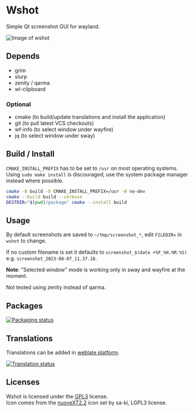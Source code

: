 # Wshot

Simple Qt screenshot GUI for wayland.

![Image of wshot](wshot1.png)

## Depends

* grim
* slurp
* zenity / qarma
* wl-clipboard

### Optional

* cmake (to build/update translations and install the application)
* git (to pull latest VCS checkouts)
* wf-info (to select window under wayfire)
* jq (to select window under sway)

## Build / Install

`CMAKE_INSTALL_PREFIX` has to be set to `/usr` on most operating systems.<br />
Using `sudo make install` is discouraged, use the system package manager
instead where possible.

```bash
cmake -B build -D CMAKE_INSTALL_PREFIX=/usr -W no-dev
cmake --build build --verbose
DESTDIR="$(pwd)/package" cmake --install build
```

## Usage

By default screenshots are saved to `~/tmp/screenshot_*`, edit `FILEDIR=` in `wshot` to change.

If no custom filename is set it defaults to `screenshot_$(date +%F_%H.%M.%S)` e.g. `screenshot_2023-08-07_11.37.18`.

**Note**: "Selected window" mode is working only in sway and wayfire at the moment.

Not tested using zenity instead of qarma.

## Packages

[![Packaging status]](https://repology.org/project/wshot/versions)

## Translations

Translations can be added in [weblate platform](https://translate.lxqt-project.org/projects/qtilities/wshot/).

<a href="https://translate.lxqt-project.org/engage/qtilities/?utm_source=widget">
<img src="https://translate.lxqt-project.org/widgets/qtilities/-/wshot/multi-auto.svg" alt="Translation status" />
</a>

## Licenses

Wshot is licensed under the [GPL3] license.<br/>
Icon comes from the [nuoveXT2.2] icon set by sa-ki, LGPL3 license.


[GPL3]:             COPYING
[nuoveXT2.2]:       https://www.deviantart.com/sa-ki/art/nuoveXT-2-53518454
[Packaging status]: https://repology.org/badge/vertical-allrepos/wshot.svg
